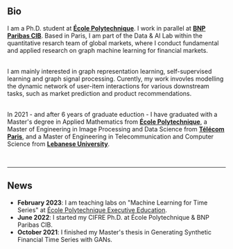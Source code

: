 ## Bio


I am a Ph.D. student at <a href="https://www.polytechnique.edu/en" target="_blank"><b>École Polytechnique</b></a>. I work in parallel at <a href="https://globalmarkets.cib.bnpparibas" target="_blank"><b>BNP Paribas CIB</b></a>. Based in Paris, I am part of the Data & AI Lab within the quantitative resarch team of global markets, where I conduct fundamental and applied research on graph machine learning for financial markets.<br><br>

I am mainly interested in graph representation learning, self-supervised learning and graph signal processing. Curently, my work invovles modelling the dynamic network of user-item interactions for various downstream tasks, such as market prediction and product recommendations. <br><br>

In 2021 - and after 6 years of graduate eduction - I have graduated with a Master's degree in Applied Mathematics from <a href="https://www.polytechnique.edu/en" target="_blank"><b>École Polytechnique</b></a>, a Master of Engineering in Image Processing and Data Science from <a href="https://www.telecom-paris.fr" target="_blank"><b>Télécom Paris</b></a>, and a Master of Engineering in Telecommunication and Computer Science from <a href="http://www.ulfg.ul.edu.lb" target="_blank"><b>Lebanese University</b></a>.

<br>


---



## News

- **February 2023**: I am teaching labs on "Machine Learning for Time Series" at <a href="https://exed.polytechnique.edu/formations/data/data-sciences-intelligence-artificielle" target="_blank">École Polytechnique Executive Education</a>.
 - **June 2022**: I started my CIFRE Ph.D. at École Polytechnique & BNP Paribas CIB.
 - **October 2021**: I finished my Master's thesis in Generating Synthetic Financial Time Series with GANs.
